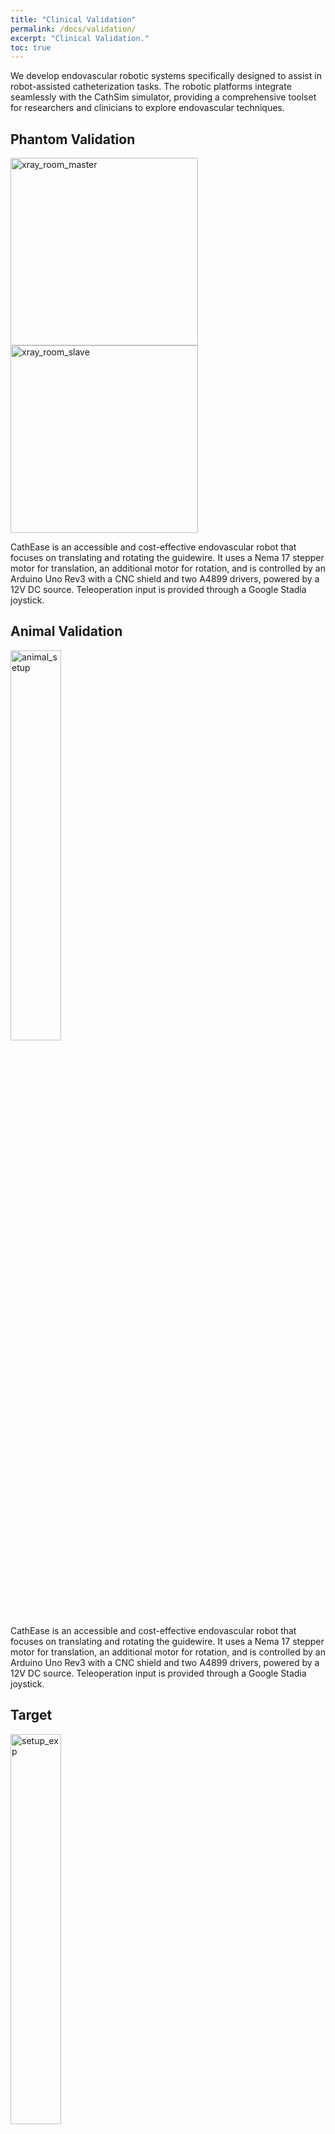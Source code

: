 ```yaml
---
title: "Clinical Validation"
permalink: /docs/validation/
excerpt: "Clinical Validation."
toc: true
---
```


We develop endovascular robotic systems specifically designed to assist in robot-assisted catheterization tasks. The robotic platforms integrate seamlessly with the CathSim simulator, providing a comprehensive toolset for researchers and clinicians to explore endovascular techniques.

## Phantom Validation

<div class="image-container">
  <img width="300px" src="{{ site.baseurl }}/assets/images/xray_room_master.jpg" alt="xray_room_master">
  <img width="300px" src="{{ site.baseurl }}/assets/images/xray_room_slave.jpg" alt="xray_room_slave">
</div>

CathEase is an accessible and cost-effective endovascular robot that focuses on translating and rotating the guidewire. It uses a Nema 17 stepper motor for translation, an additional motor for rotation, and is controlled by an Arduino Uno Rev3 with a CNC shield and two A4899 drivers, powered by a 12V DC source. Teleoperation input is provided through a Google Stadia joystick.


## Animal Validation
<div class="image-container">
  <img src="{{ site.baseurl }}/assets/images/animal_setup.jpg" width="40%" alt="animal_setup">
</div>
CathEase is an accessible and cost-effective endovascular robot that focuses on translating and rotating the guidewire. It uses a Nema 17 stepper motor for translation, an additional motor for rotation, and is controlled by an Arduino Uno Rev3 with a CNC shield and two A4899 drivers, powered by a 12V DC source. Teleoperation input is provided through a Google Stadia joystick.


## Target
<div class="image-container">
  <img src="{{ site.baseurl }}/assets/images/setup_exp.jpg" width="40%" alt="setup_exp">
</div>
CathEase is an accessible and cost-effective endovascular robot that focuses on translating and rotating the guidewire. It uses a Nema 17 stepper motor for translation, an additional motor for rotation, and is controlled by an Arduino Uno Rev3 with a CNC shield and two A4899 drivers, powered by a 12V DC source. Teleoperation input is provided through a Google Stadia joystick.


## SplineFormer Network

<div class="image-container">
  <img src="{{ site.baseurl }}/assets/images/splineformer.png" width="100%" alt="splineformer">
</div>

CathEase is an accessible and cost-effective endovascular robot that focuses on translating and rotating the guidewire. It uses a Nema 17 stepper motor for translation, an additional motor for rotation, and is controlled by an Arduino Uno Rev3 with a CNC shield and two A4899 drivers, powered by a 12V DC source. Teleoperation input is provided through a Google Stadia joystick.



## Expert Navigation Network

<div class="image-container">
  <img src="{{ site.baseurl }}/assets/images/expert_network.png" width="100%" alt="expert_network">
</div>

CathEase is an accessible and cost-effective endovascular robot that focuses on translating and rotating the guidewire. It uses a Nema 17 stepper motor for translation, an additional motor for rotation, and is controlled by an Arduino Uno Rev3 with a CNC shield and two A4899 drivers, powered by a 12V DC source. Teleoperation input is provided through a Google Stadia joystick.


## Segmentation Model
<div class="image-container">
  <img src="{{ site.baseurl }}/assets/images/segmentation_model.jpg" width="100%" alt="segmentation_model">
</div>
CathEase is an accessible and cost-effective endovascular robot that focuses on translating and rotating the guidewire. It uses a Nema 17 stepper motor for translation, an additional motor for rotation, and is controlled by an Arduino Uno Rev3 with a CNC shield and two A4899 drivers, powered by a 12V DC source. Teleoperation input is provided through a Google Stadia joystick.


## Results

<div class="image-container">
  <img src="{{ site.baseurl }}/assets/images/expert_result.png" width="100%" alt="expert_result">
</div>


<div class="image-container">
  <img src="{{ site.baseurl }}/assets/images/expert_table.jpg" width="100%" alt="expert_table">
</div>

